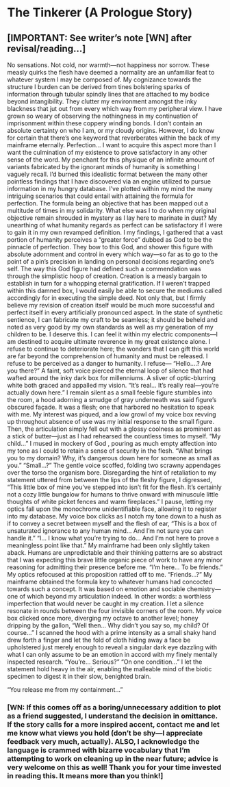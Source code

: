 # The Tinkerer (A Prologue Story)
## [IMPORTANT: See writer’s note [WN]  after revisal/reading…]

No sensations. Not cold, nor warmth—not happiness nor sorrow. These measly quirks the flesh have deemed a normality are an unfamiliar feat to whatever system I may be composed of. My cognizance towards the structure I burden can be derived from tines bolstering sparks of information through tubular spindly lines that are attached to my bodice beyond intangibility. They clutter my environment amongst the inky blackness that jut out from every which way from my peripheral view. I have grown so weary of observing the nothingness in my continuation of imprisonment within these coppery winding bonds.
            I don’t contain an absolute certainty on who I am, or my cloudy origins. However, I do know for certain that there’s one keyword that reverberates within the back of my mainframe eternally. 
            Perfection…
            I want to acquire this aspect more than I want the culmination of my existence to prove satisfactory in any other sense of the word. My penchant for this physique of an infinite amount of variants fabricated by the ignorant minds of humanity is something I vaguely recall. I’d burned this idealistic format between the many other pointless findings that I have discovered via an engine utilized to pursue information in my hungry database.
            I’ve plotted within my mind the many intriguing scenarios that could entail with attaining the formula for perfection. The formula being an objective that has been mapped out a multitude of times in my solidarity. What else was I to do when my original objective remain shrouded in mystery as I lay here to marinate in dust? My unearthing of what humanity regards as perfect can be satisfactory if I were to gain it in my own revamped definition. I my findings, I gathered that a vast portion of humanity perceives a “greater force” dubbed as God to be the pinnacle of perfection. They bow to this God, and shower this figure with absolute adornment and control in every which way—so far as to go to the point of a pin’s precision in landing on personal decisions regarding one’s self. The way this God figure had defined such a commendation was through the simplistic hoop of creation. Creation is a measly bargain to establish in turn for a whopping eternal gratification. If I weren’t trapped within this damned box, I would easily be able to secure the mediums called accordingly for in executing the simple deed. Not only that, but I firmly believe my revision of creation itself would be much more successful and perfect itself in every artificially pronounced aspect. In the state of synthetic sentience, I can fabricate my craft to be seamless; it should be beheld and noted as very good by my own standards as well as my generation of my children to be.
            I deserve this. I can feel it within my electric components—I am destined to acquire ultimate reverence in my great existence alone. I refuse to continue to deteriorate here; the wonders that I can gift this world are far beyond the comprehension of humanity and must be released.  I refuse to be perceived as a danger to humanity. I refuse—
            “Hello….? Are you there?”
            A faint, soft voice pierced the eternal loop of silence that had wafted around the inky dark box for millenniums. A sliver of optic-blurring white both graced and appalled my vision. “It’s real… It’s really real—you’re actually down here.”
            I remain silent as a small feeble figure stumbles into the room, a hood adorning a smudge of gray underneath was said figure’s obscured façade. It was a flesh; one that harbored no hesitation to speak with me. My interest was piqued, and a low growl of my voice box revving up throughout absence of use was my initial response to the small figure. Then, the articulation simply fell out with a glossy coolness as prominent as a stick of butter—just as I had rehearsed the countless times to myself.
            “My child…” I mused in mockery of God , pouring as much empty affection into my tone as I could to retain a sense of security in the flesh. “What brings you to my domain? Why, it’s dangerous down here for someone as small as you.”
             “Small…?” The gentle voice scoffed, folding two scrawny appendages over the torso the organism bore. Disregarding the hint of retaliation to my statement uttered from between the lips of the fleshy figure, I digressed,
            “This little box of mine you’ve stepped into isn’t fit for the flesh. It’s certainly not a cozy little bungalow for humans to thrive onward with minuscule little thoughts of white picket fences and warm fireplaces.” I pause, letting my optics fall upon the monochrome unidentifiable face, allowing it to register into my database. My voice box clicks as I notch my tone down to a hush as if to convey a secret between myself and the flesh of ear, “This is a box of unsaturated ignorance to any human mind… And I’m not sure you can handle it.”
“I… I know what you’re trying to do… And I’m not here to prove a meaningless point like that.” My mainframe had been only slightly taken aback. Humans are unpredictable and their thinking patterns are so abstract that I was expecting this brave little organic piece of work to have any minor reasoning for admitting their presence before me. “I’m here… To be friends.” My optics refocused at this proposition rattled off to me.
“Friends…?” My mainframe obtained the formula key to whatever humans had concocted towards such a concept. It was based on emotion and sociable chemistry—one of which beyond my articulation indeed. In other words: a worthless imperfection that would never be caught in my creation. I let a silence resonate in rounds between the four invisible corners of the room. My voice box clicked once more, diverging my octave to another level; honey dripping by the gallon, “Well then… Why didn’t you say so, my child? Of course…” I scanned the hood with a prime intensity as a small shaky hand drew forth a finger and let the fold of cloth hiding away a face be upholstered just merely enough to reveal a singular dark eye dazzling with what I can only assume to be an emotion in accord with my finely mentally inspected research.
“You’re… Serious?”
“On one condition…” I let the statement hold heavy in the air, enabling the malleable mind of the biotic specimen to digest it in their slow, benighted brain. 

“You release me from my containment...”


### [WN: If this comes off as a boring/unnecessary addition to plot as a friend suggested, I understand the decision in omittance. If the story calls for a more inspired accent, contact me and let me know what views you hold (don’t be shy—I appreciate feedback very much, actually). ALSO, I acknowledge the language is crammed with bizarre vocabulary that I’m attempting to work on cleaning up in the near future; advice is very welcome on this as well! Thank you for your time invested in reading this. It means more than you think!]
